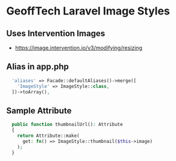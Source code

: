 # GeoffTech Laravel Image Styles

## Uses Intervention Images

- https://image.intervention.io/v3/modifying/resizing

## Alias in app.php

```php
  'aliases' => Facade::defaultAliases()->merge([
    'ImageStyle' => ImageStyle::class,
  ])->toArray(),
```

## Sample Attribute

```php
  public function thumbnailUrl(): Attribute
  {
    return Attribute::make(
      get: fn() => ImageStyle::thumbnail($this->image)
    );
  }
```
